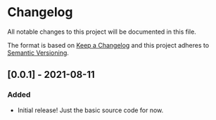 # Changelog

All notable changes to this project will be documented in this file.

The format is based on [Keep a Changelog](https://keepachangelog.com/) and this project adheres to [Semantic Versioning](https://semver.org/).

## [0.0.1] - 2021-08-11
### Added
- Initial release! Just the basic source code for now.